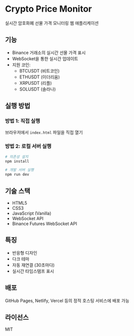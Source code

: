 # Crypto Price Monitor

실시간 암호화폐 선물 가격 모니터링 웹 애플리케이션

## 기능

- Binance 거래소의 실시간 선물 가격 표시
- WebSocket을 통한 실시간 업데이트
- 지원 코인:
  - BTCUSDT (비트코인)
  - ETHUSDT (이더리움)
  - XRPUSDT (리플)
  - SOLUSDT (솔라나)

## 실행 방법

### 방법 1: 직접 실행
브라우저에서 `index.html` 파일을 직접 열기

### 방법 2: 로컬 서버 실행
```bash
# 의존성 설치
npm install

# 개발 서버 실행
npm run dev
```

## 기술 스택

- HTML5
- CSS3
- JavaScript (Vanilla)
- WebSocket API
- Binance Futures WebSocket API

## 특징

- 반응형 디자인
- 다크 테마
- 자동 재연결 (30초마다)
- 실시간 타임스탬프 표시

## 배포

GitHub Pages, Netlify, Vercel 등의 정적 호스팅 서비스에 배포 가능

## 라이선스

MIT